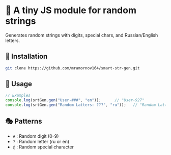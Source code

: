 # 🎲 A tiny JS module for random strings

Generates random strings with digits, special chars, and Russian/English letters.

## 🚀 Installation

```bash
git clone https://github.com/mramornov164/smart-str-gen.git
```

## 🔧 Usage

```javascript
// Examples
console.log(srtGen.gen("User-###", "en"));      // "User-927"
console.log(srtGen.gen("Random Latters: ???", "ru"));   // "Random Latters: осн"
```

## 🎭 Patterns

- `#` : Random digit (0-9)
- `?` : Random letter (ru or en)
- `@` : Random special character
